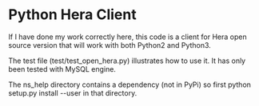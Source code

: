 Python Hera Client
==================

If I have done my work correctly here, this code is a client for Hera open source version that will work with
both Python2 and Python3.

The test file (test/test_open_hera.py) illustrates how to use it.  It has only been tested with MySQL engine.

The ns_help directory contains a dependency (not in PyPi) so first python setup.py install --user in that directory.

